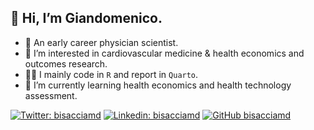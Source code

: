 ## 👋 Hi, I’m Giandomenico.
- 🔎 An early career physician scientist.
- 👀 I’m interested in cardiovascular medicine & health economics and outcomes research.
- 👨‍💻 I mainly code in `R` and report in `Quarto`.
- 🌱 I’m currently learning health economics and health technology assessment.

[![Twitter: bisacciamd](https://img.shields.io/twitter/follow/bisacciamd?style=social)](https://twitter.com/bisacciamd)
[![Linkedin: bisacciamd](https://img.shields.io/badge/-Giandomenico-blue?style=flat-square&logo=Linkedin&logoColor=white&link=https://www.linkedin.com/in/bisacciamd/)](https://www.linkedin.com/in/bisacciamd/)
[![GitHub bisacciamd](https://img.shields.io/github/followers/bisacciamd?label=follow&style=social)](https://github.com/bisacciamd)

